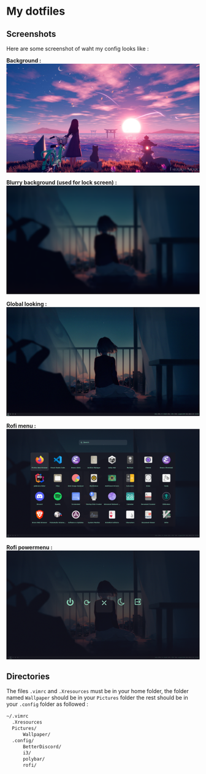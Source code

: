 My dotfiles
===

Screenshots
---
Here are some screenshot of waht my config looks like :

**Background :**
![Alt text](Wallpaper/bg.jpg?raw=true "Background")


**Blurry background (used for lock screen) :**
![Alt text](Wallpaper/bg_blurred_sized.png?raw=true "Blurry background")


**Global looking :**
![Alt text](screenshot/screenshot.png?raw=true "screenshot")


**Rofi menu :**
![Alt text](screenshot/rofi-menu-screenshot.png?raw=true "Rofi menu screenshot")


**Rofi powermenu :**
![Alt text](screenshot/rofi-powermenu-screenshot.png?raw=true "Rofi powermenu screenshot")


Directories
---
The files `.vimrc` and `.Xresources` must be in your home folder, the folder named `Wallpaper` should be in your `Pictures` folder the rest should be in your `.config` folder as followed :
```
~/.vimrc
  .Xresources
  Pictures/
      Wallpaper/
  .config/
      BetterDiscord/
      i3/
      polybar/
      rofi/
```
